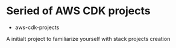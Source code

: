 # Seried of AWS CDK projects 

- aws-cdk-projects

A initialt project to familiarize yourself with stack projects creation


